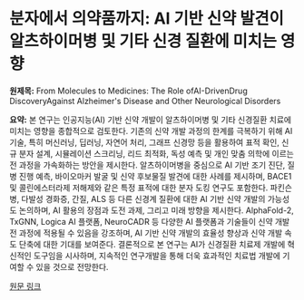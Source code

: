 # 분자에서 의약품까지: AI 기반 신약 발견이 알츠하이머병 및 기타 신경 질환에 미치는 영향

**원제목:** From Molecules to Medicines: The Role ofAI-DrivenDrug DiscoveryAgainst Alzheimer's Disease and Other Neurological Disorders

**요약:** 본 연구는 인공지능(AI) 기반 신약 개발이 알츠하이머병 및 기타 신경질환 치료에 미치는 영향을 종합적으로 검토한다. 기존의 신약 개발 과정의 한계를 극복하기 위해 AI 기술, 특히 머신러닝, 딥러닝, 자연어 처리, 그래프 신경망 등을 활용하여 표적 확인, 신규 분자 설계, 시뮬레이션 스크리닝, 리드 최적화, 독성 예측 및 개인 맞춤 의학에 이르는 전 과정을 가속화하는 방안을 제시한다.  알츠하이머병을 중심으로 AI 기반 조기 진단, 질병 진행 예측, 바이오마커 발굴 및 신약 후보물질 발견에 대한 사례를 제시하며, BACE1 및 콜린에스터라제 저해제와 같은 특정 표적에 대한 분자 도킹 연구도 포함한다. 파킨슨병, 다발성 경화증, 간질, ALS 등 다른 신경계 질환에 대한 AI 기반 신약 개발의 가능성도 논의하며, AI 활용의 장점과 도전 과제, 그리고 미래 방향을 제시한다.  AlphaFold-2, TxGNN, Logica AI 플랫폼, NeuroCADR 등 다양한 AI 플랫폼과 기술들이 신약 개발 전 과정에 적용될 수 있음을 강조하며, AI 기반 신약 개발의 효율성 향상과 신약 개발 속도 단축에 대한 기대를 보여준다.  결론적으로 본 연구는 AI가 신경질환 치료제 개발에 혁신적인 도구임을 시사하며, 지속적인 연구개발을 통해 더욱 효과적인 치료법 개발에 기여할 수 있을 것으로 전망한다.

[원문 링크](https://www.mdpi.com/1424-8247/18/7/1041)
